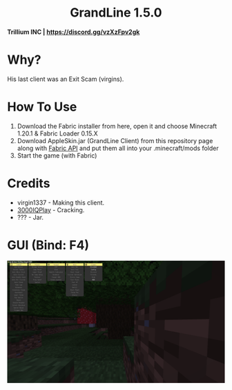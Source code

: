 <h1 align="center">GrandLine 1.5.0</h1>

**Trillium INC | https://discord.gg/vzXzFpv2gk**

# Why?
His last client was an Exit Scam (virgins).

[1]: https://github.com/3000IQPlay

# How To Use

1. Download the Fabric installer from here, open it and choose Minecraft 1.20.1 & Fabric Loader 0.15.X
2. Download AppleSkin.jar (GrandLine Client) from this repository page along with [Fabric API](https://modrinth.com/mod/fabric-api/version/0.92.0+1.20.1) and put them all into your .minecraft/mods folder
3. Start the game (with Fabric)

# Credits
- virgin1337 - Making this client.
- [3000IQPlay][1] - Cracking.
- ??? - Jar.

# GUI (Bind: F4)

![image](https://github.com/WS-External-Cloud/Readme-Assets/blob/main/grandline-gui2.png?raw=true)
